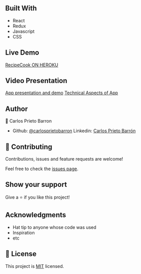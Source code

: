 
## Built With

- React
- Redux
- Javascript
- CSS

## Live Demo

[RecipeCook ON HEROKU](https://tranquil-mesa-95078.herokuapp.com/)

## Video Presentation
[App presentation and demo](https://www.loom.com/share/caa9e466aba145589986369afa982cfe)
[Technical Aspects of App](https://www.loom.com/share/a0e65588799d425d979605dc06bc1b05)

## Author

👤 Carlos Prieto Barron

- Github: [@carlosprietobarron](https://github.com/carlosprietobarron)
Linkedin: [Carlos Prieto Barrón](https://www.linkedin.com/in/carlosprietobarron/)
## 🤝 Contributing


Contributions, issues and feature requests are welcome!

Feel free to check the [issues page](issues/).

## Show your support

Give a ⭐️ if you like this project!

## Acknowledgments

- Hat tip to anyone whose code was used
- Inspiration
- etc

## 📝 License

This project is [MIT](lic.url) licensed.
